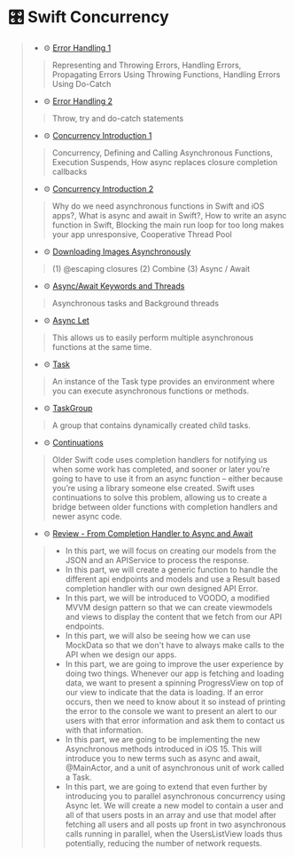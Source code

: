 # 🎛 Swift Concurrency

> - ⚙️ [Error Handling 1](./SwiftConcurrency/ErrorHandling1.swift)
> > Representing and Throwing Errors, Handling Errors, Propagating Errors Using Throwing Functions, Handling Errors Using Do-Catch
> - ⚙️ [Error Handling 2](./SwiftConcurrency/ErrorHandling2.swift)
> > Throw, try and do-catch statements
> - ⚙️ [Concurrency Introduction 1](./SwiftConcurrency/Concurrency1.swift)
> > Concurrency, Defining and Calling Asynchronous Functions, Execution Suspends, How async replaces closure completion callbacks
> - ⚙️ [Concurrency Introduction 2](./SwiftConcurrency/Concurrency2.swift)
> > Why do we need asynchronous functions in Swift and iOS apps?, What is async and await in Swift?, How to write an async function in Swift, Blocking the main run loop for too long makes your app unresponsive, Cooperative Thread Pool
> - ⚙️ [Downloading Images Asynchronously](./SwiftConcurrency/DownloadingImageAsync.swift)
> > (1) @escaping closures (2) Combine (3) Async / Await
> - ⚙️ [Async/Await Keywords and Threads](./SwiftConcurrency/AsyncAwait.swift)
> > Asynchronous tasks and Background threads
> - ⚙️ [Async Let](./SwiftConcurrency/AsyncLet.swift)
> > This allows us to easily perform multiple asynchronous functions at the same time.
> - ⚙️ [Task](./SwiftConcurrency/TaskStudy.swift)
> > An instance of the Task type provides an environment where you can execute asynchronous functions or methods.
> - ⚙️ [TaskGroup](./SwiftConcurrency/TaskGroupStudy.swift)
> > A group that contains dynamically created child tasks.
> - ⚙️ [Continuations](./SwiftConcurrency/Continuations.swift)
> > Older Swift code uses completion handlers for notifying us when some work has completed, and sooner or later you’re going to have to use it from an async function – either because you’re using a library someone else created. Swift uses continuations to solve this problem, allowing us to create a bridge between older functions with completion handlers and newer async code.
> - ⚙️ [Review - From Completion Handler to Async and Await](./SwiftConcurrency/Review)
> > - In this part, we will focus on creating our models from the JSON and an APIService to process the response.
> > - In this part, we will create a generic function to handle the different api endpoints and models and use a Result based completion handler with our own designed API Error.
> > - In this part, we will be introduced to VOODO, a modified MVVM design pattern so that we can create viewmodels and views to display the content that we fetch from our API endpoints.
> > - In this part, we will also be seeing how we can use MockData so that we don't have to always make calls to the API when we design our apps.
> > - In this part, we are going to improve the user experience by doing two things.  Whenever our app is fetching and loading data, we want to present a spinning ProgressView on top of our view to indicate that the data is loading. If an error occurs, then we need to know about it so instead of printing the error to the console we want to present an alert to our users with that error information and ask them to contact us with that information.
> > - In this part, we are going to be implementing the new Asynchronous methods introduced in iOS 15. This will introduce you to new terms such as async and await, @MainActor, and a unit of asynchronous unit of work called a Task.
> > - In this part, we are going to extend that even further by introducing you to parallel asynchronous concurrency using Async let. We will create a new model to contain a user and all of that users posts in an array and use that model after fetching all users and all posts up front in two asynchronous calls running in parallel, when the UsersListView loads thus potentially, reducing the number of network requests.
